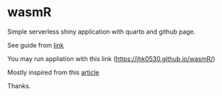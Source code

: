 # wasmR

Simple serverless shiny application with quarto and github page. 

See guide from <a href = 'https://jhk0530.medium.com/serverless-shiny-github-b00a5c25075d' target = '_blank'> link </a>

You may run appliation with this link (https://jhk0530.github.io/wasmR/)

Mostly inspired from this <a href = 'https://hypebright.nl/index.php/en/2023/07/25/building-serverless-shiny-apps-with-webr-a-step-by-step-guide/' target= '_blank'> article </a>

Thanks. 
